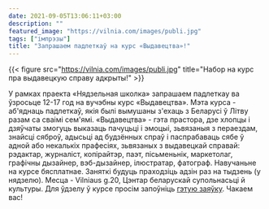 ```yaml
---
date: 2021-09-05T13:06:11+03:00
description: ""
featured_image: "https://vilnia.com/images/publi.jpg"
tags: ["імпрэзы"]
title: "Запрашаем падлеткаў на курс «Выдавецтва»!"
---
```


{{< figure src="https://vilnia.com/images/publi.jpg" title="Набор на курс пра выдавецкую справу адкрыты!" >}}

У рамках праекта «Нядзельная школка» запрашаем падлеткау ва ўзросьце 12-17 год на вучэбны курс «Выдавецтва». 
Мэта курса - аб'яднаць падлеткаў, якія былі вымушаны з'ехаць з Беларусі ў Літву разам са сваімі сем'ямі. «Выдавецтва» - гэта прастора, дзе хлопцы і дзяўчаты змогуць выказаць пачуцьці і эмоцыі, зьвязаныя з пераездам, знайсці сяброў, адысьці ад будзённых спраў і паспрабаваць сябе ў адной або некалькіх прафесіях, зьвязаных з выдавецкай справай: рэдактар, журналіст, копірайтэр, паэт, пісьменьнік, маркетолаг, графічны дызайнер, вэб-дызайнер, ілюстратар, фатограф.
Навучаньне на курсе бясплатнае. Заняткі будуць праходзіць адзін раз на тыдзень (у нядзелю).
Месца - Vilniaus g.20, Цэнтар беларускай супольнасьці й культуры.
Для ўдзелу ў курсе просім запоўніць [гэтую заяўку](https://docs.google.com/forms/d/e/1FAIpQLSfQ_XvLyXGckalzEVR-dMvcRfxAoSmgghQXREtLLltOvLFiUA/viewform?fbclid=IwAR3HNJ-0SveCAdst23x57j4zSApecVjTv0WP1skEuedCUKQql30fc83zP9s). Чакаем вас!